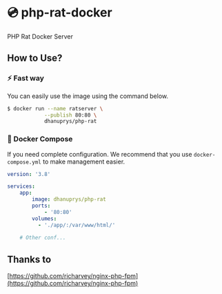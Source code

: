 # 💿 php-rat-docker

PHP Rat Docker Server

## How to Use?

### ⚡ Fast way

You can easily use the image using the command below.

```bash
$ docker run --name ratserver \
			--publish 80:80 \
			dhanuprys/php-rat
```

### 💪 Docker Compose

If you need complete configuration. We recommend that you use `docker-compose.yml` to make management easier.

```yaml
version: '3.8'

services:
    app:
        image: dhanuprys/php-rat
        ports:
            - '80:80'
        volumes:
          - './app/:/var/www/html/'
    
    # Other conf...
```

## Thanks to

[https://github.com/richarvey/nginx-php-fpm](https://github.com/richarvey/nginx-php-fpm)

